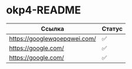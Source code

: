 # okp4-README

| Ссылка                       | Статус |
|------------------------------|--------|
| https://googlewqoepqwei.com/ | ✅      |
| https://google.com/          | ✅      |
| https://google.com/          | ✅      |